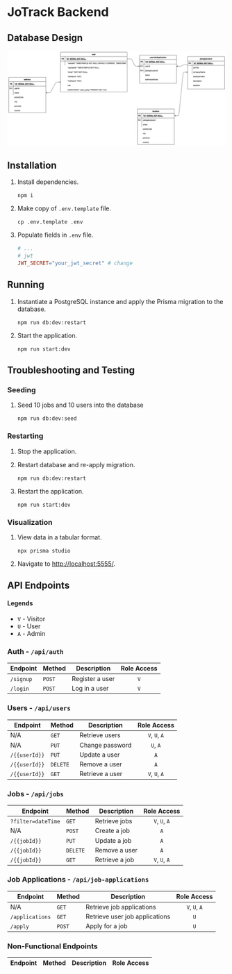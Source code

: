# JoTrack Backend

## Database Design

![UML of the database](docs/assets/images/database-design.drawio.png)

## Installation

1. Install dependencies.

   ```shell
   npm i
   ```

2. Make copy of `.env.template` file.

   ```shell
   cp .env.template .env
   ```

3. Populate fields in `.env` file.

   ```makefile
   # ...
   # jwt
   JWT_SECRET="your_jwt_secret" # change
   ```

## Running

1. Instantiate a PostgreSQL instance and apply the Prisma migration to the database.

   ```shell
   npm run db:dev:restart
   ```

2. Start the application.

   ```shell
   npm run start:dev
   ```

## Troubleshooting and Testing

### Seeding

1. Seed 10 jobs and 10 users into the database

   ```shell
   npm run db:dev:seed
   ```

### Restarting

1. Stop the application.
2. Restart database and re-apply migration.

   ```shell
   npm run db:dev:restart
   ```

3. Restart the application.

   ```shell
   npm run start:dev
   ```

### Visualization

1. View data in a tabular format.

   ```shell
   npx prisma studio
   ```

2. Navigate to <http://localhost:5555/>.

## API Endpoints

#### Legends

- `V` - Visitor
- `U` - User
- `A` - Admin

### Auth - `/api/auth`

| Endpoint  | Method | Description     | Role Access          |
| --------- | ------ | --------------- | -------------------- |
| `/signup` | `POST` | Register a user | <center>`V`</center> |
| `/login`  | `POST` | Log in a user   | <center>`V`</center> |

### Users - `/api/users`

| Endpoint      | Method   | Description     | Role Access                    |
| ------------- | -------- | --------------- | ------------------------------ |
| N/A           | `GET`    | Retrieve users  | <center>`V`, `U`, `A`</center> |
| N/A           | `PUT`    | Change password | <center>`U`, `A`</center>      |
| `/{{userId}}` | `PUT`    | Update a user   | <center>`A`</center>           |
| `/{{userId}}` | `DELETE` | Remove a user   | <center>`A`</center>           |
| `/{{userId}}` | `GET`    | Retrieve a user | <center>`V`, `U`, `A`</center> |

### Jobs - `/api/jobs`

| Endpoint           | Method   | Description    | Role Access                    |
| ------------------ | -------- | -------------- | ------------------------------ |
| `?filter=dateTime` | `GET`    | Retrieve jobs  | <center>`V`, `U`, `A`</center> |
| N/A                | `POST`   | Create a job   | <center>`A`</center>           |
| `/{{jobId}}`       | `PUT`    | Update a job   | <center>`A`</center>           |
| `/{{jobId}}`       | `DELETE` | Remove a user  | <center>`A`</center>           |
| `/{{jobId}}`       | `GET`    | Retrieve a job | <center>`V`, `U`, `A`</center> |

### Job Applications - `/api/job-applications`

| Endpoint        | Method | Description                    | Role Access                    |
| --------------- | ------ | ------------------------------ | ------------------------------ |
| N/A             | `GET`  | Retrieve job applications      | <center>`V`, `U`, `A`</center> |
| `/applications` | `GET`  | Retrieve user job applications | <center>`U`</center>           |
| `/apply`        | `POST` | Apply for a job                | <center>`U`</center>           |

### Non-Functional Endpoints

| Endpoint | Method | Description | Role Access |
| -------- | ------ | ----------- | ----------- |
